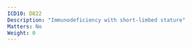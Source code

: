 ```yaml
---
ICD10: D822
Description: "Immunodeficiency with short-limbed stature"
Matters: No
Weight: 0
---
```

